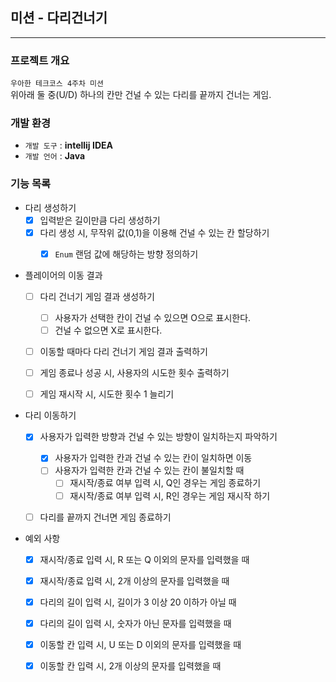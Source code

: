 ## 미션 - 다리건너기

---
### 프로젝트 개요
`우아한 테크코스 4주차 미션`                            
위아래 둘 중(U/D) 하나의 칸만 건널 수 있는 다리를 끝까지 건너는 게임.

### 개발 환경
* `개발 도구` : **intellij IDEA**
* `개발 언어` : **Java**

### 기능 목록

- 다리 생성하기
    - [X] 입력받은 길이만큼 다리 생성하기
    - [X] 다리 생성 시, 무작위 값(0,1)을 이용해 건널 수 있는 칸 할당하기
      -[X] `Enum` 랜덤 값에 해당하는 방향 정의하기  


- 플레이어의 이동 결과
    - [ ] 다리 건너기 게임 결과 생성하기
        - [ ] 사용자가 선택한 칸이 건널 수 있으면 O으로 표시한다.
        - [ ] 건널 수 없으면 X로 표시한다.
    - [ ] 이동할 때마다 다리 건너기 게임 결과 출력하기
    - [ ] 게임 종료나 성공 시, 사용자의 시도한 횟수 출력하기
    - [ ] 게임 재시작 시, 시도한 횟수 1 늘리기


- 다리 이동하기
    - [X] 사용자가 입력한 방향과 건널 수 있는 방향이 일치하는지 파악하기 
      - [X] 사용자가 입력한 칸과 건널 수 있는 칸이 일치하면 이동
      - [ ] 사용자가 입력한 칸과 건널 수 있는 칸이 불일치할 때
          - [ ] 재시작/종료 여부 입력 시, Q인 경우는 게임 종료하기
          - [ ] 재시작/종료 여부 입력 시, R인 경우는 게임 재시작 하기
        
    - [ ] 다리를 끝까지 건너면 게임 종료하기


- 예외 사항
  - [X] 재시작/종료 입력 시, R 또는 Q 이외의 문자를 입력했을 때
  - [X] 재시작/종료 입력 시, 2개 이상의 문자를 입력했을 때
  - [X] 다리의 길이 입력 시, 길이가 3 이상 20 이하가 아닐 때
  - [X] 다리의 길이 입력 시, 숫자가 아닌 문자를 입력했을 때
  - [X] 이동할 칸 입력 시, U 또는 D 이외의 문자를 입력했을 때
  - [X] 이동할 칸 입력 시, 2개 이상의 문자를 입력했을 때
  

